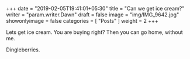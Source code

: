 +++
date = "2019-02-05T19:41:01+05:30"
title = "Can we get ice cream?"
writer = "param.writer.Dawn"
draft = false
image = "img/IMG_9642.jpg"
showonlyimage = false
categories = [ "Posts" ]
weight = 2
+++

Lets get ice cream.  You are buying right?  Then you can go home, without me.

Dingleberries.
